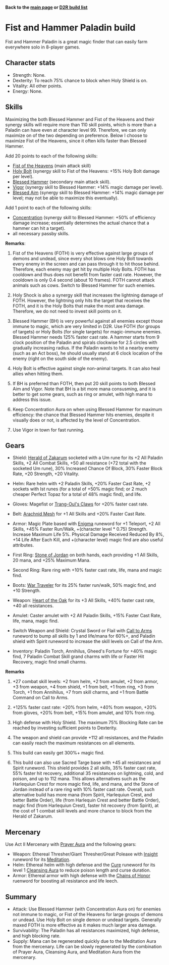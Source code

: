 <link rel="stylesheet" href="../style.css">

**Back to the [main page](../index.html) or [D2R build list](./build-list.html)**

# Fist and Hammer Paladin build

Fist and Hammer Paladin is a great magic finder that can easily farm everywhere solo in 8-player games.

## Character stats

- Strength: None.
- Dexterity: To reach 75% chance to block when Holy Shield is on.
- Vitality: All other points.
- Energy: None.

## Skills

Maximizing the both Blessed Hammer and Fist of the Heavens and their synergy skills will require more than 110 skill points, which is more than a Paladin can have even at character level 99. Therefore, we can only maximize on of the two depending on preference. Below I choose to maximize Fist of the Heavens, since it often kills faster than Blessed Hammer.

Add 20 points to each of the following skills:

- [Fist of the Heavens](https://diablo.fandom.com/wiki/Fist_of_the_Heavens_(Diablo_II)) (main attack skill)
- [Holy Bolt](https://diablo.fandom.com/wiki/Holy_Bolt) (synergy skill to Fist of the Heavens: +15% Holy Bolt damage per level).
- [Blessed Hammer](https://diablo.fandom.com/wiki/Pierce) (secondary main attack skill).
- [Vigor](https://diablo.fandom.com/wiki/Vigor) (synergy skill to Blessed Hammer: +14% magic damage per level).
- [Blessed Aim](https://diablo.fandom.com/wiki/Blessed_Aim) (synergy skill to Blessed Hammer: +14% magic damage per level; may not be able to maximize this eventually).


Add 1 point to each of the following skills:

- [Concentration](https://diablo.fandom.com/wiki/Concentration) (synergy skill to Blessed Hammer: +50% of efficiency damage increase; essentially determines the actual chance that a hammer can hit a target).
- all necessary passby skills.



**Remarks**: 

1. Fist of the Heavens (FOTH) is very effective against large groups of demons and undead, since every shot blows one Holy Bolt towards every enemy in the screen and can pass through it to hit those behind. Therefore, each enemy may get hit by multiple Holy Bolts. FOTH has cooldown and thus does not benefit from faster cast rate. However, the cooldown is only 0.4 second (about 10 frames). FOTH cannot attack animals such as cows. Switch to Blessed Hammer for such enemies.

2. Holy Shock is also a synergy skill that increases the lightning damage of FOTH. However, the lightning only hits the target that receives the FOTH, and it is the Holy Bolts that make the most area damage. Therefore, we do not need to invest skill points on it.

3. Blessed Hammer (BH) is very powerful against all enemies except those immune to magic, which are very limited in D2R. Use FOTH (for groups of targets) or Holy Bolts (for single targets) for magic-immune enemies. Blessed Hammer needs 125% faster cast rate. A hammer starts from 9 clock position of the Paladin and spirals clockwise for 2.5 circles with gradually increasing radius. If the Paladin wants to hit a nearby enemy (such as an Act boss), he should usually stand at 6 clock location of the enemy (right on the south side of the enemy).

5. Holy Bolt is effective against single non-animal targets. It can also heal allies when hitting them.

6. If BH is preferred than FOTH, then put 20 skill points to both Blessed Aim and Vigor. Note that BH is a bit more mana consusming, and it is better to get some gears, such as ring or amulet, with high mana to address this issue.

7. Keep Concentration Aura on when using Blessed Hammer for maximum efficiency: the chance that Blessed Hammer hits enemies, despite it visually does or not, is affected by the level of Concentration. 

8. Use Vigor in town for fast running.
 

## Gears

- Shield: [Herald of Zakarum](https://diablo.fandom.com/wiki/Herald_of_Zakarum) socketed with a Um rune for its +2 All Paladin Skills, +2 All Combat Skills, +50 all resistance (+72 total with the socketed Um rune), 30% Increased Chance Of Block, 30% Faster Block Rate, +20 Strength, +20 Vitality.
 
- Helm: Rare helm with +2 Paladin Skills, +20% Faster Cast Rate, +2 sockets with Ist runes (for a total of +50% magic find; or 2 much cheaper Perfect Topaz for a total of 48% magic find), and life.
 
- Gloves: Magefist or [Trang-Oul's Claws](https://diablo.fandom.com/wiki/Trang-Oul%27s_Claws) for +20% faster cast rate.
 
- Belt: [Arachnid Mesh](https://diablo.fandom.com/wiki/Arachnid_Mesh) for +1 All Skills and +20% Faster Cast Rate.
 
- Armor: Magic Plate based with [Enigma](https://diablo.fandom.com/wiki/Enigma_Rune_Word) runeword for +1 Teleport, +2 All Skills, +45% Faster Run/Walk, +(character level * 0.75) Strength. Increase Maximum Life 5%. Physical Damage Received Reduced By 8%, +14 Life After Each Kill, and +(character level) magic find are also useful attributes.
 
- First Ring: [Stone of Jordan](https://diablo.fandom.com/wiki/Stone_of_Jordan_(Diablo_II)) on both hands, each providing +1 All Skills, 20 mana, and +25% Maximum Mana.

- Second Ring: Rare ring with +10% faster cast rate, life, mana and magic find.
 
- Boots: [War Traveler](https://diablo.fandom.com/wiki/War_Traveler) for its 25% faster run/walk, 50% magic find, and +10 Strength.
 
- Weapon: [Heart of the Oak](https://diablo.fandom.com/wiki/Heart_of_the_Oak_Rune_Word) for its +3 All Skills, +40% faster cast rate, +40 all resistances.
 
- Amulet: Caster amulet with +2 All Paladin Skills, +15% Faster Cast Rate, life, mana, magic find.
 
- Switch Weapon and Shield: Crystal Sword or Flail with [Call to Arms](https://diablo.fandom.com/wiki/Call_to_Arms_Rune_Word) runeword to bump all skills by 1 and life/mana for 60%+, and Paladin shield with Spirit runeword to increase the skill levels on Call of the Arm. 
 
- Inventory: Paladin Torch, Annihilus, Gheed's Fortune for +40% magic find, 7 Paladin Combat Skill grand charms with life or Faster Hit Recovery, magic find small charms.

**Remarks**

1. +27 combat skill levels: +2 from helm, +2 from amulet, +2 from armor, +3 from weapon, +4 from shield, +1 from belt, +1 from ring, +3 from Torch, +1 from Annihilus, +7 from skill charms, and +1 from Battle Command on Call to Arms.

2. +125% faster cast rate: +20% from helm, +40% from weapon, +20% from gloves, +20% from belt, +15% from amulet, and 10% from ring.

3. High defense with Holy Shield. The maximum 75% Blocking Rate can be reached by investing sufficient points to Dexterity.

4. The weapon and shield can provide +112 all resistances, and the Paladin can easily reach the maximum resistances on all elements.

5. This build can easily get 300%+ magic find.

6. This build can also use Sacred Targe base with +45 all resistances and Spirit runeword. This shield provides 2 all skills, 35% faster cast rate, 55% faster hit recovery, additional 35 resistances on lightning, cold, and poison, and up to 112 mana. This allows alternatives such as the Harlequiun Crest for more magic find, life, and mana, and the Stone of Jordan instead of a rare ring with 10% faster cast rate. Overall, such alternative build has more mana (from Spirit, Harlequiun Crest, and better Battle Order), life (from Harlequin Crest and better Battle Order), magic find (from Harlequiun Crest), faster hit recovery (from Spirit), at the cost of 1 combat skill levels and more chance to block from the Herald of Zakarum.
 
## Mercenary

Use Act II Mercenary with [Prayer Aura](https://diablo.fandom.com/wiki/Prayer) and the following gears:
- Weapon: Ethereal Thresher/Giant Thresher/Great Poleaxe with [Insight](https://diablo.fandom.com/wiki/Insight_Rune_Word) runeword for its [Meditation](https://diablo.fandom.com/wiki/Meditation).
- Helm: Ethereal helm with high defense and the [Cure](https://diablo.fandom.com/wiki/Cure_Rune_Word) runeword for its level 1 [Cleansing Aura](https://diablo.fandom.com/wiki/Cleansing) to reduce poison length and curse duration.
- Armor: Ethereal armor with high defense with the [Chains of Honor](https://diablo.fandom.com/wiki/Chains_of_Honor_Rune_Word) ruenword for boosting all resistance and life leech.

 
## Summary 
- Attack: Use Blessed Hammer (with Concentration Aura on) for enemies not immune to magic, or Fist of the Heavens for large groups of demons or undead. Use Holy Bolt on single demon or undead targets. Generally maxed FOTH is more effective as it makes much larger area damage.
- Survivability: The Paladin has all resistances maximized, high defense, and high blocking rate.
- Supply: Mana can be regenerated quickly due to the Meditation Aura from the mercenary. Life can be slowly regenerated by the combination of Prayer Aura, Cleansing Aura, and Meditation Aura from the mercenary. 

